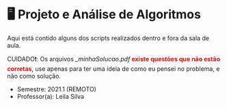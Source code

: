 # 🖥️ Projeto e Análise de Algoritmos
Aqui está contido alguns dos scripts realizados
dentro e fora da sala de aula.
<p>CUIDADO❗: Os arquivos <i>_minhaSolucao.pdf</i><strong style="color:red"> existe questões que não estão corretas</strong>, use apenas para ter uma ideia de como eu pensei no problema, e não como solução.</p> 

- Semestre: 2021.1 (REMOTO)
- Professor(a): Leila Silva